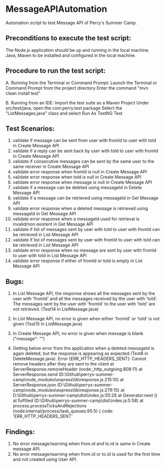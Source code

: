 # MessageAPIAutomation
Automation script to test Message API of Perry's Summer Camp.

Preconditions to execute the test script:
-----------------------------------------
The Node.js application should be up and running in the local machine.
Java, Maven to be installed and configured in the local machine.


Procedure to run the test script:
---------------------------------
A. Running from the Terminal or Command Prompt:
Launch the Terminal or Command Prompt from the project directory
Enter the command "mvn clean install test"

B. Running from an IDE:
Import the test suite as a Maven Project
Under src/test/java, open the com.perry.test package
Select the "ListMessages.java" class and select Run As TestNG Test


Test Scenarios:
---------------
1. validate if message can be sent from user with fromId to user with toId in Create Message API
2. validate if a reply can be sent back by user with toId to user with fromId in Create Message API
3. validate if consecutive messages can be sent by the same user to the same receiver in Create Message API
4. validate error response when fromId is null in Create Message API
5. validate error response when toId is null in Create Message API
6. validate error response when message is null in Create Message API
7. validate if a message can be deleted using messageId in Delete Message API
8. validate if a message can be retrieved using messageId in Get Message API
9. validate error response when a deleted message is retrieved using messageId in Get Message API
10. validate error response when a messageId used for retrieval is invalid/non existent in Get Message API
11. validate if list of messages sent by user with toId to user with fromId can be retrieved in List Message API
12. validate if list of messages sent by user with fromId to user with toId can be retrieved in List Message API
13. validate error response when no message are sent by user with fromId to user with toId in List Message API
14. validate error response if either of fromId or toId is empty in List Message API


Bugs:
-----
1. In List Message API, the response shows all the messages sent by the user with 'fromId' and all the messages received by the user with 'toId'. The messages sent by the user with 'fromId' to the user with 'toId' are not retrieved. (Test14 in ListMessage.java)

2. In List Message API, no error is given when either 'fromId' or 'toId' is not given (Test15 in ListMessage.java)

3. In Create Message API, no error is given when message is blank ("message": "")

4. Getting below error from the application when a deleted messageId is again deleted, but the response is appearing as expected (Test8 in DeleteMessage.java).
Error [ERR_HTTP_HEADERS_SENT]: Cannot remove headers after they are sent to the client
    at ServerResponse.removeHeader (node:_http_outgoing:808:11)
    at ServerResponse.send (D:\Github\perrys-summer-camp\node_modules\express\lib\response.js:215:10)
    at ServerResponse.json (D:\Github\perrys-summer-camp\node_modules\express\lib\response.js:279:15)
    at D:\Github\perrys-summer-camp\dist\index.js:55:28
    at Generator.next (<anonymous>)
    at fulfilled (D:\Github\perrys-summer-camp\dist\index.js:5:58)
    at process.processTicksAndRejections (node:internal/process/task_queues:95:5) {
  code: 'ERR_HTTP_HEADERS_SENT'


Findings:
---------
1. No error message/warning when from.id and to.id is same in Create message API.
2. No error message/warning when from.id or to.id is used for the first time and not created using User API.
